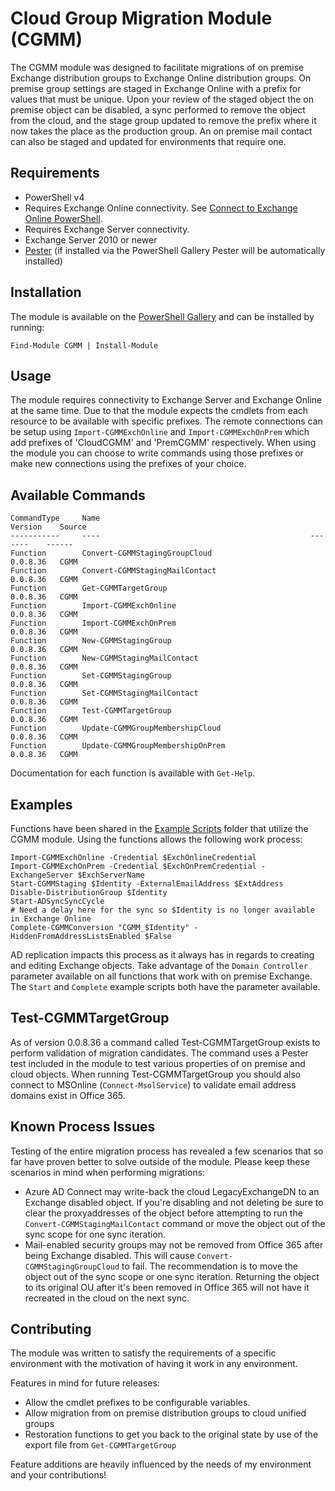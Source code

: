 # Cloud Group Migration Module (CGMM)  
The CGMM module was designed to facilitate migrations of on premise Exchange distribution groups to Exchange Online distribution groups.  On premise group settings are staged in Exchange Online with a prefix for values that must be unique.  Upon your review of the staged object the on premise object can be disabled, a sync performed to remove the object from the cloud, and the stage group updated to remove the prefix where it now takes the place as the production group. An on premise mail contact can also be staged and updated for environments that require one.

## Requirements
* PowerShell v4
* Requires Exchange Online connectivity.  See [Connect to Exchange Online PowerShell](https://technet.microsoft.com/en-us/library/jj984289(v=exchg.160).aspx).
* Requires Exchange Server connectivity.  
* Exchange Server 2010 or newer
* [Pester](https://github.com/pester/Pester) (if installed via the PowerShell Gallery Pester will be automatically installed)

## Installation
The module is available on the [PowerShell Gallery](https://www.powershellgallery.com/packages/cgmm) and can be installed by running:

`Find-Module CGMM | Install-Module`

## Usage
The module requires connectivity to Exchange Server and Exchange Online at the same time.  Due to that the module expects the cmdlets from each resource to be available with specific prefixes.  The remote connections can be setup using `Import-CGMMExchOnline` and `Import-CGMMExchOnPrem` which add prefixes of 'CloudCGMM' and 'PremCGMM' respectively.  When using the module you can choose to write commands using those prefixes or make new connections using the prefixes of your choice.

## Available Commands  

    CommandType     Name                                               Version    Source
    -----------     ----                                               -------    ------
    Function        Convert-CGMMStagingGroupCloud                      0.0.8.36   CGMM
    Function        Convert-CGMMStagingMailContact                     0.0.8.36   CGMM
    Function        Get-CGMMTargetGroup                                0.0.8.36   CGMM
    Function        Import-CGMMExchOnline                              0.0.8.36   CGMM
    Function        Import-CGMMExchOnPrem                              0.0.8.36   CGMM
    Function        New-CGMMStagingGroup                               0.0.8.36   CGMM
    Function        New-CGMMStagingMailContact                         0.0.8.36   CGMM
    Function        Set-CGMMStagingGroup                               0.0.8.36   CGMM
    Function        Set-CGMMStagingMailContact                         0.0.8.36   CGMM
    Function        Test-CGMMTargetGroup                               0.0.8.36   CGMM
    Function        Update-CGMMGroupMembershipCloud                    0.0.8.36   CGMM
    Function        Update-CGMMGroupMembershipOnPrem                   0.0.8.36   CGMM

Documentation for each function is available with `Get-Help`.

## Examples
Functions have been shared in the [Example Scripts](https://github.com/Rick-2CA/Cloud-Group-Migration-Module/tree/master/Example%20Scripts) folder that utilize the CGMM module.  Using the functions allows the following work process:

    Import-CGMMExchOnline -Credential $ExchOnlineCredential
    Import-CGMMExchOnPrem -Credential $ExchOnPremCredential -ExchangeServer $ExchServerName
    Start-CGMMStaging $Identity -ExternalEmailAddress $ExtAddress
    Disable-DistributionGroup $Identity
    Start-ADSyncSyncCycle
    # Need a delay here for the sync so $Identity is no longer available in Exchange Online
    Complete-CGMMConversion "CGMM_$Identity" -HiddenFromAddressListsEnabled $False

AD replication impacts this process as it always has in regards to creating and editing Exchange objects.  Take advantage of the `Domain Controller` parameter available on all functions that work with on premise Exchange.  The `Start` and `Complete` example scripts both have the parameter available.

## Test-CGMMTargetGroup
As of version 0.0.8.36 a command called Test-CGMMTargetGroup exists to perform validation of migration candidates.  The command uses a Pester test included in the module to test various properties of on premise and cloud objects.  When running Test-CGMMTargetGroup you should also connect to MSOnline (`Connect-MsolService`) to validate email address domains exist in Office 365.

## Known Process Issues
Testing of the entire migration process has revealed a few scenarios that so far have proven better to solve outside of the module.  Please keep these scenarios in mind when performing migrations:

* Azure AD Connect may write-back the cloud LegacyExchangeDN to an Exchange disabled object.  If you're disabling and not deleting be sure to clear the proxyaddresses of the object before attempting to run the `Convert-CGMMStagingMailContact` command or move the object out of the sync scope for one sync iteration.
* Mail-enabled security groups may not be removed from Office 365 after being Exchange disabled.  This will cause `Convert-CGMMStagingGroupCloud` to fail.  The recommendation is to move the object out of the sync scope or one sync iteration.  Returning the object to its original OU after it's been removed in Office 365 will not have it recreated in the cloud on the next sync.

## Contributing
The module was written to satisfy the requirements of a specific environment with the motivation of having it work in any environment.  

Features in mind for future releases:
* Allow the cmdlet prefixes to be configurable variables.
* Allow migration from on premise distribution groups to cloud unified groups
* Restoration functions to get you back to the original state by use of the export file from `Get-CGMMTargetGroup`

Feature additions are heavily influenced by the needs of my environment and your contributions!